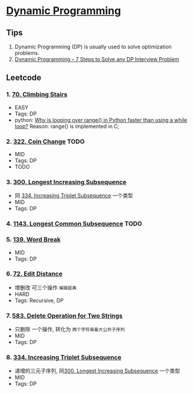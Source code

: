 # [Dynamic Programming](https://yangshun.github.io/tech-interview-handbook/algorithms/dynamic-programming)

## Tips
1. Dynamic Programming (DP) is usually used to solve optimization problems.
2. [Dynamic Programming – 7 Steps to Solve any DP Interview Problem](https://dev.to/nikolaotasevic/dynamic-programming--7-steps-to-solve-any-dp-interview-problem-3870)

## Leetcode
### 1. [70. Climbing Stairs](https://leetcode-cn.com/problems/climbing-stairs/)
- EASY
- Tags: DP
- python: [Why is looping over range() in Python faster than using a while loop?](https://stackoverflow.com/questions/869229/why-is-looping-over-range-in-python-faster-than-using-a-while-loop) Reason: range() is implemented in C;

### 2. [322. Coin Change](https://leetcode-cn.com/problems/coin-change/) TODO
- MID
- Tags: DP
- TODO

### 3. [300. Longest Increasing Subsequence](https://leetcode-cn.com/problems/longest-increasing-subsequence/submissions/)
- 同 [334. Increasing Triplet Subsequence](https://leetcode-cn.com/problems/increasing-triplet-subsequence/) 一个类型
- MID
- Tags: DP

### 4. [1143. Longest Common Subsequence](https://leetcode.com/problems/longest-common-subsequence/) TODO

### 5. [139. Word Break](https://leetcode-cn.com/problems/word-break/)
- MID
- Tags: DP

### 6. [72. Edit Distance](https://leetcode-cn.com/problems/edit-distance/)
- 增删改 可三个操作 `编辑距离`
- HARD
- Tags: Recursive, DP

### 7. [583. Delete Operation for Two Strings](https://leetcode-cn.com/problems/delete-operation-for-two-strings/)
- 只删除 一个操作, 转化为 `两个字符串最大公共子序列`
- MID
- Tags: DP


### 8. [334. Increasing Triplet Subsequence](https://leetcode-cn.com/problems/increasing-triplet-subsequence/)
- 递增的三元子序列, 同[300. Longest Increasing Subsequence](https://leetcode-cn.com/problems/longest-increasing-subsequence/submissions/) 一个类型
- MID
- Tags: DP